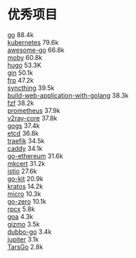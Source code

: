 # 优秀项目

[go](https://github.com/golang/go)  88.4k  
[kubernetes](https://github.com/kubernetes/kubernetes)  79.6k  
[awesome-go](https://github.com/avelino/awesome-go)  66.8k  
[moby](https://github.com/moby/moby)  60.8k  
[hugo](https://github.com/gohugoio/hugo) 53.3K  
[gin](https://github.com/gin-gonic/gin) 50.1k  
[frp](https://github.com/fatedier/frp) 47.2k  
[syncthing](https://github.com/syncthing/syncthing) 39.5k  
[build-web-application-with-golang](https://github.com/astaxie/build-web-application-with-golang) 38.3k  
[fzf](https://github.com/junegunn/fzf) 38.2k  
[prometheus](https://github.com/prometheus/prometheus) 37.9k  
[v2ray-core](https://github.com/v2ray/v2ray-core) 37.8k  
[gogs](https://github.com/gogs/gogs) 37.4k  
[etcd](https://github.com/etcd-io/etcd) 36.8k  
[traefik](https://github.com/traefik/traefik) 34.5k  
[caddy](https://github.com/caddyserver/caddy) 34.1k  
[go-ethereum](https://github.com/ethereum/go-ethereum) 31.6k  
[mkcert](https://github.com/FiloSottile/mkcert) 31.2k  
[istio](https://github.com/istio/istio) 27.6k  
[go-kit](https://github.com/go-kit/kit/) 20.9k  
[kratos](https://github.com/go-kratos/kratos) 14.2k  
[micro](https://github.com/micro/micro) 10.3k  
[go-zero](https://github.com/tal-tech/go-zero) 10.1k  
[rpcx](https://github.com/smallnest/rpcx) 5.8k  
[goa](https://github.com/goadesign/goa) 4.3k  
[gizmo](https://github.com/nytimes/gizmo) 3.5k  
[dubbo-go](https://github.com/apache/dubbo-go) 3.4k  
[jupiter](https://github.com/douyu/jupiter) 3.1k  
[TarsGo](https://github.com/TarsCloud/TarsGo) 2.8k  
